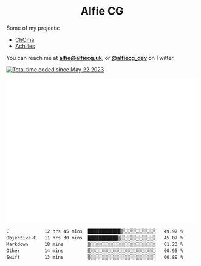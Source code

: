 <h1 align="center">Alfie CG</h1>

Some of my projects:
* [ChOma](https://github.com/opa334/ChOma)
* [Achilles](https://github.com/alfiecg24/Achilles)

You can reach me at **alfie@alfiecg.uk**, or **[@alfiecg_dev](https://twitter.com/alfiecg_dev)** on Twitter.

<a href="https://wakatime.com/@61592169-b9cf-4af8-b6fa-8ac7d4369b01"><img src="https://wakatime.com/badge/user/61592169-b9cf-4af8-b6fa-8ac7d4369b01.svg" alt="Total time coded since May 22 2023" /></a>


<img align="center" src="/github-metrics.svg" alt="Metrics" width="500">

 <!--[![GitHub Streak](https://streak-stats.demolab.com/?user=alfiecg24)](https://git.io/streak-stats)-->

<!--START_SECTION:waka-->

```txt
C             12 hrs 45 mins  ████████████▒░░░░░░░░░░░░   49.97 %
Objective-C   11 hrs 30 mins  ███████████▒░░░░░░░░░░░░░   45.07 %
Markdown      18 mins         ▒░░░░░░░░░░░░░░░░░░░░░░░░   01.23 %
Other         14 mins         ▒░░░░░░░░░░░░░░░░░░░░░░░░   00.95 %
Swift         13 mins         ▒░░░░░░░░░░░░░░░░░░░░░░░░   00.89 %
```

<!--END_SECTION:waka-->
